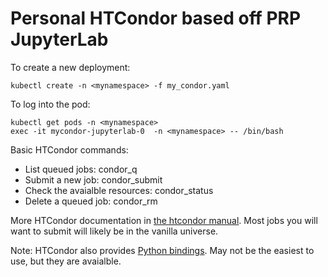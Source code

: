 # Personal HTCondor based off PRP JupyterLab 

To create a new deployment:

    kubectl create -n <mynamespace> -f my_condor.yaml

To log into the pod:

    kubectl get pods -n <mynamespace>
    exec -it mycondor-jupyterlab-0  -n <mynamespace> -- /bin/bash

Basic HTCondor commands:
* List queued jobs: 
    condor_q
* Submit a new job:
    condor_submit
* Check the avaialble resources:
    condor_status
* Delete a queued job:
    condor_rm


More HTCondor documentation in [the htcondor manual](https://htcondor.readthedocs.io/en/v8_8_3/users-manual/submitting-a-job.html).
Most jobs you will want to submit will likely be in the vanilla universe.

Note: HTCondor also provides [Python bindings](https://htcondor.readthedocs.io/en/v8_8_3/apis/python-bindings/index.html). May not be the easiest to use, but they are avaialble.

